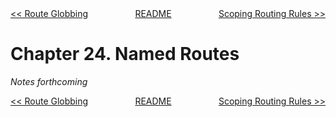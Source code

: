 <div>
<div style='float: left'><a href='ch23-route-globbing.md'>&lt;&lt; Route Globbing</a></div>
<div style='float: right'><a href='ch25-scoping-routing-rules.md'>Scoping Routing Rules &gt;&gt;</a></div>
<div style='float: inline-auto;text-align:center'><a href='README.md'>README</a></div>
<div style="clear: both"></div>
</div>

# Chapter 24. Named Routes

*Notes forthcoming*

<div>
<div style='float: left'><a href='ch23-route-globbing.md'>&lt;&lt; Route Globbing</a></div>
<div style='float: right'><a href='ch25-scoping-routing-rules.md'>Scoping Routing Rules &gt;&gt;</a></div>
<div style='float: inline-auto;text-align:center'><a href='README.md'>README</a></div>
<div style="clear: both"></div>
</div>